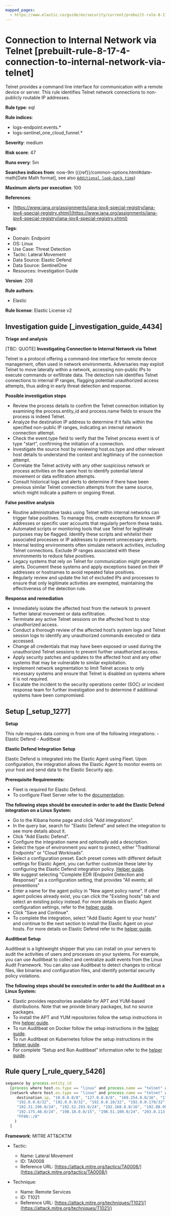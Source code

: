 ```yaml
---
mapped_pages:
  - https://www.elastic.co/guide/en/security/current/prebuilt-rule-8-17-4-connection-to-internal-network-via-telnet.html
---
```


# Connection to Internal Network via Telnet [prebuilt-rule-8-17-4-connection-to-internal-network-via-telnet]

Telnet provides a command line interface for communication with a remote device or server. This rule identifies Telnet network connections to non-publicly routable IP addresses.

**Rule type**: eql

**Rule indices**:

* logs-endpoint.events.*
* logs-sentinel_one_cloud_funnel.*

**Severity**: medium

**Risk score**: 47

**Runs every**: 5m

**Searches indices from**: now-9m ({{ref}}/common-options.html#date-math[Date Math format], see also [`Additional look-back time`](docs-content://solutions/security/detect-and-alert/create-detection-rule.md#rule-schedule))

**Maximum alerts per execution**: 100

**References**:

* [https://www.iana.org/assignments/iana-ipv4-special-registry/iana-ipv4-special-registry.xhtml](https://www.iana.org/assignments/iana-ipv4-special-registry/iana-ipv4-special-registry.xhtml)

**Tags**:

* Domain: Endpoint
* OS: Linux
* Use Case: Threat Detection
* Tactic: Lateral Movement
* Data Source: Elastic Defend
* Data Source: SentinelOne
* Resources: Investigation Guide

**Version**: 208

**Rule authors**:

* Elastic

**Rule license**: Elastic License v2

## Investigation guide [_investigation_guide_4434]

**Triage and analysis**

[TBC: QUOTE]
**Investigating Connection to Internal Network via Telnet**

Telnet is a protocol offering a command-line interface for remote device management, often used in network environments. Adversaries may exploit Telnet to move laterally within a network, accessing non-public IPs to execute commands or exfiltrate data. The detection rule identifies Telnet connections to internal IP ranges, flagging potential unauthorized access attempts, thus aiding in early threat detection and response.

**Possible investigation steps**

* Review the process details to confirm the Telnet connection initiation by examining the process.entity_id and process.name fields to ensure the process is indeed Telnet.
* Analyze the destination IP address to determine if it falls within the specified non-public IP ranges, indicating an internal network connection attempt.
* Check the event.type field to verify that the Telnet process event is of type "start", confirming the initiation of a connection.
* Investigate the source host by reviewing host.os.type and other relevant host details to understand the context and legitimacy of the connection attempt.
* Correlate the Telnet activity with any other suspicious network or process activities on the same host to identify potential lateral movement or data exfiltration attempts.
* Consult historical logs and alerts to determine if there have been previous similar Telnet connection attempts from the same source, which might indicate a pattern or ongoing threat.

**False positive analysis**

* Routine administrative tasks using Telnet within internal networks can trigger false positives. To manage this, create exceptions for known IP addresses or specific user accounts that regularly perform these tasks.
* Automated scripts or monitoring tools that use Telnet for legitimate purposes may be flagged. Identify these scripts and whitelist their associated processes or IP addresses to prevent unnecessary alerts.
* Internal testing environments often simulate network activities, including Telnet connections. Exclude IP ranges associated with these environments to reduce false positives.
* Legacy systems that rely on Telnet for communication might generate alerts. Document these systems and apply exceptions based on their IP addresses or hostnames to avoid repeated false positives.
* Regularly review and update the list of excluded IPs and processes to ensure that only legitimate activities are exempted, maintaining the effectiveness of the detection rule.

**Response and remediation**

* Immediately isolate the affected host from the network to prevent further lateral movement or data exfiltration.
* Terminate any active Telnet sessions on the affected host to stop unauthorized access.
* Conduct a thorough review of the affected host’s system logs and Telnet session logs to identify any unauthorized commands executed or data accessed.
* Change all credentials that may have been exposed or used during the unauthorized Telnet sessions to prevent further unauthorized access.
* Apply security patches and updates to the affected host and any other systems that may be vulnerable to similar exploitation.
* Implement network segmentation to limit Telnet access to only necessary systems and ensure that Telnet is disabled on systems where it is not required.
* Escalate the incident to the security operations center (SOC) or incident response team for further investigation and to determine if additional systems have been compromised.


## Setup [_setup_1277]

**Setup**

This rule requires data coming in from one of the following integrations: - Elastic Defend - Auditbeat

**Elastic Defend Integration Setup**

Elastic Defend is integrated into the Elastic Agent using Fleet. Upon configuration, the integration allows the Elastic Agent to monitor events on your host and send data to the Elastic Security app.

**Prerequisite Requirements:**

* Fleet is required for Elastic Defend.
* To configure Fleet Server refer to the [documentation](docs-content://reference/ingestion-tools/fleet/fleet-server.md).

**The following steps should be executed in order to add the Elastic Defend integration on a Linux System:**

* Go to the Kibana home page and click "Add integrations".
* In the query bar, search for "Elastic Defend" and select the integration to see more details about it.
* Click "Add Elastic Defend".
* Configure the integration name and optionally add a description.
* Select the type of environment you want to protect, either "Traditional Endpoints" or "Cloud Workloads".
* Select a configuration preset. Each preset comes with different default settings for Elastic Agent, you can further customize these later by configuring the Elastic Defend integration policy. [Helper guide](docs-content://solutions/security/configure-elastic-defend/configure-an-integration-policy-for-elastic-defend.md).
* We suggest selecting "Complete EDR (Endpoint Detection and Response)" as a configuration setting, that provides "All events; all preventions"
* Enter a name for the agent policy in "New agent policy name". If other agent policies already exist, you can click the "Existing hosts" tab and select an existing policy instead. For more details on Elastic Agent configuration settings, refer to the [helper guide](docs-content://reference/ingestion-tools/fleet/agent-policy.md).
* Click "Save and Continue".
* To complete the integration, select "Add Elastic Agent to your hosts" and continue to the next section to install the Elastic Agent on your hosts. For more details on Elastic Defend refer to the [helper guide](docs-content://solutions/security/configure-elastic-defend/install-elastic-defend.md).

**Auditbeat Setup**

Auditbeat is a lightweight shipper that you can install on your servers to audit the activities of users and processes on your systems. For example, you can use Auditbeat to collect and centralize audit events from the Linux Audit Framework. You can also use Auditbeat to detect changes to critical files, like binaries and configuration files, and identify potential security policy violations.

**The following steps should be executed in order to add the Auditbeat on a Linux System:**

* Elastic provides repositories available for APT and YUM-based distributions. Note that we provide binary packages, but no source packages.
* To install the APT and YUM repositories follow the setup instructions in this [helper guide](beats://docs/reference/auditbeat/setup-repositories.md).
* To run Auditbeat on Docker follow the setup instructions in the [helper guide](beats://docs/reference/auditbeat/running-on-docker.md).
* To run Auditbeat on Kubernetes follow the setup instructions in the [helper guide](beats://docs/reference/auditbeat/running-on-kubernetes.md).
* For complete “Setup and Run Auditbeat” information refer to the [helper guide](beats://docs/reference/auditbeat/setting-up-running.md).


## Rule query [_rule_query_5426]

```js
sequence by process.entity_id
  [process where host.os.type == "linux" and process.name == "telnet" and event.type == "start"]
  [network where host.os.type == "linux" and process.name == "telnet" and cidrmatch(
     destination.ip, "10.0.0.0/8", "127.0.0.0/8", "169.254.0.0/16", "172.16.0.0/12", "192.0.0.0/24", "192.0.0.0/29",
     "192.0.0.8/32", "192.0.0.9/32", "192.0.0.10/32", "192.0.0.170/32", "192.0.0.171/32", "192.0.2.0/24",
     "192.31.196.0/24", "192.52.193.0/24", "192.168.0.0/16", "192.88.99.0/24", "224.0.0.0/4", "100.64.0.0/10",
     "192.175.48.0/24", "198.18.0.0/15", "198.51.100.0/24", "203.0.113.0/24", "240.0.0.0/4", "::1", "FE80::/10",
     "FF00::/8"
    )
  ]
```

**Framework**: MITRE ATT&CKTM

* Tactic:

    * Name: Lateral Movement
    * ID: TA0008
    * Reference URL: [https://attack.mitre.org/tactics/TA0008/](https://attack.mitre.org/tactics/TA0008/)

* Technique:

    * Name: Remote Services
    * ID: T1021
    * Reference URL: [https://attack.mitre.org/techniques/T1021/](https://attack.mitre.org/techniques/T1021/)



